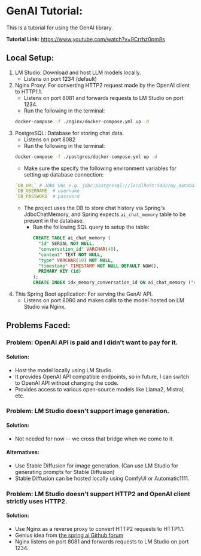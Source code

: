 # GenAI Tutorial:

This is a tutorial for using the GenAI library.

**Tutorial Link:** https://www.youtube.com/watch?v=9Crrhz0pm8s

## Local Setup:
1. LM Studio: Download and host LLM models locally.
   - Listens on port 1234 (default)
2. Nginx Proxy: For converting HTTP2 request made by the OpenAI client to HTTP1.1.
    - Listens on port 8081 and forwards requests to LM Studio on port 1234.
    - Run the following in the terminal:
    ```bash
    docker-compose -f ./nginx/docker-compose.yml up -d
    ```
3. PostgreSQL: Database for storing chat data.
    - Listens on port 8082
    - Run the following in the terminal:
    ```bash
    docker-compose -f ./postgres/docker-compose.yml up -d
    ```
   - Make sure the specify the following environment variables for setting up database connection:
    ```yaml
    `DB_URL` # JDBC URL e.g. jdbc:postgresql://localhost:5432/my_database
    `DB_USERNAME` # username
    `DB_PASSWORD` # password
    ```
   - The project uses the DB to store chat history via Spring's JdbcChatMemory, and Spring expects `ai_chat_memory` table to be present in the database.
     - Run the following SQL query to setup the table:
       ```sql
       CREATE TABLE ai_chat_memory (
         "id" SERIAL NOT NULL,
         "conversation_id" VARCHAR(40),
         "content" TEXT NOT NULL,
         "type" VARCHAR(10) NOT NULL,
         "timestamp" TIMESTAMP NOT NULL DEFAULT NOW(),
         PRIMARY KEY (id)
       );
       CREATE INDEX idx_memory_conversation_id ON ai_chat_memory ("conversation_id");
       ```
4. This Spring Boot application: For serving the GenAI API.
    - Listens on port 8080 and makes calls to the model hosted on LM Studio via Nginx.

## Problems Faced:
### Problem: OpenAI API is paid and I didn't want to pay for it.
#### Solution:
- Host the model locally using LM Studio.
- It provides OpenAI API compatible endpoints, so in future, I can switch to OpenAI API without changing the code.
- Provides access to various open-source models like Llama2, Mistral, etc.
### Problem: LM Studio doesn't support image generation.
#### Solution:
- Not needed for now -- we cross that bridge when we come to it.
#### Alternatives:
- Use Stable Diffusion for image generation. (Can use LM Studio for generating prompts for Stable Diffusion)
- Stable Diffusion can be hosted locally using ComfyUI or Automatic1111.
### Problem: LM Studio doesn't support HTTP2 and OpenAI client strictly uses HTTP2.
#### Solution:
- Use Nginx as a reverse proxy to convert HTTP2 requests to HTTP1.1.
- Genius idea from [the spring ai Github forum](https://github.com/spring-projects/spring-ai/issues/2441)
- Nginx listens on port 8081 and forwards requests to LM Studio on port 1234.
